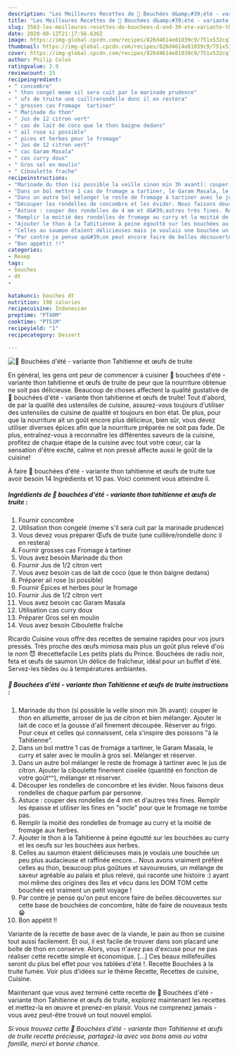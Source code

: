 ```yaml
---
description: "Les Meilleures Recettes de 💮 Bouchées d&amp;#39;été - variante thon Tahitienne et œufs de truite"
title: "Les Meilleures Recettes de 💮 Bouchées d&amp;#39;été - variante thon Tahitienne et œufs de truite"
slug: 3503-les-meilleures-recettes-de-bouchees-d-and-39-ete-variante-thon-tahitienne-et-oufs-de-truite
date: 2020-08-12T21:17:56.636Z
image: https://img-global.cpcdn.com/recipes/826d4614e81039c9/751x532cq70/💮-bouchees-dete-variante-thon-tahitienne-et-oeufs-de-truite-photo-principale-de-la-recette.jpg
thumbnail: https://img-global.cpcdn.com/recipes/826d4614e81039c9/751x532cq70/💮-bouchees-dete-variante-thon-tahitienne-et-oeufs-de-truite-photo-principale-de-la-recette.jpg
cover: https://img-global.cpcdn.com/recipes/826d4614e81039c9/751x532cq70/💮-bouchees-dete-variante-thon-tahitienne-et-oeufs-de-truite-photo-principale-de-la-recette.jpg
author: Philip Colon
ratingvalue: 3.9
reviewcount: 15
recipeingredient:
- " concombre"
- " thon congel meme sil sera cuit par la marinade prudence"
- " ufs de truite une cuillrerondelle donc il en restera"
- " grosses cas Fromage  tartiner"
- " Marinade du thon"
- " Jus de 12 citron vert"
- " cas de lait de coco que le thon baigne dedans"
- " ail rose si possible"
- " pices et herbes pour le fromage"
- " Jus de 12 citron vert"
- " cac Garam Masala"
- " cas curry doux"
- " Gros sel en moulin"
- " Ciboulette frache"
recipeinstructions:
- "Marinade du thon (si possible la veille sinon min 3h avant): couper le thon en allumette, arroser de jus de citron et bien mélanger. Ajouter le lait de coco et la gousse d&#39;ail finement découpée. Réserver au frigo. Pour ceux et celles qui connaissent, cela s&#39;inspire des poissons &#34;à la Tahitienne&#34;."
- "Dans un bol mettre 1 cas de fromage a tartiner, le Garam Masala, le curry et saler avec le moulin à gros sel. Mélanger et réserver."
- "Dans un autre bol mélanger le reste de fromage à tartiner avec le jus de citron. Ajouter la ciboulette finement ciselée (quantité en fonction de votre goût^^), mélanger et réserver."
- "Découper les rondelles de concombre et les évider. Nous faisons deux rondelles de chaque parfum par personne."
- "Astuce : couper des rondelles de 4 mm et d&#39;autres très fines. Remplir les épaisse et utiliser les fines en &#34;socle&#34; pour que le fromage ne tombe pas."
- "Remplir la moitié des rondelles de fromage au curry et la moitié de fromage aux herbes."
- "Ajouter le thon à la Tahitienne à peine égoutté sur les bouchées au curry et les oeufs sur les bouchées aux herbes."
- "Celles au saumon étaient délicieuses mais je voulais une bouchée un peu plus audacieuse et raffinée encore... Nous avons vraiment préféré celles au thon, beaucoup plus goûtues et savoureuses, un mélange de saveur agréable au palais et plus relevé, qui raconte une histoire :) ayant moi même des origines des îles et vécu dans les DOM TOM cette bouchée est vraiment un petit voyage !"
- "Par contre je pense qu&#39;on peut encore faire de belles découvertes sur cette base de bouchées de concombre, hâte de faire de nouveaux tests 😁"
- "Bon appétit !!"
categories:
- Resep
tags:
- bouches
- dt
- 

katakunci: bouches dt  
nutrition: 198 calories
recipecuisine: Indonesian
preptime: "PT40M"
cooktime: "PT51M"
recipeyield: "1"
recipecategory: Dessert

---
```



![💮 Bouchées d&#39;été - variante thon Tahitienne et œufs de truite](https://img-global.cpcdn.com/recipes/826d4614e81039c9/751x532cq70/💮-bouchees-dete-variante-thon-tahitienne-et-oeufs-de-truite-photo-principale-de-la-recette.jpg)

En général, les gens ont peur de commencer à cuisiner 💮 bouchées d&#39;été - variante thon tahitienne et œufs de truite de peur que la nourriture obtenue ne soit pas délicieuse. Beaucoup de choses affectent la qualité gustative de 💮 bouchées d&#39;été - variante thon tahitienne et œufs de truite! Tout d'abord, de par la qualité des ustensiles de cuisine, assurez-vous toujours d'utiliser des ustensiles de cuisine de qualité et toujours en bon état. De plus, pour que la nourriture ait un goût encore plus délicieux, bien sûr, vous devez utiliser diverses épices afin que la nourriture préparée ne soit pas fade. De plus, entraînez-vous à reconnaître les différentes saveurs de la cuisine, profitez de chaque étape de la cuisine avec tout votre cœur, car la sensation d'être excité, calme et non pressé affecte aussi le goût de la cuisine!

<!--inarticleads1-->

À faire 💮 bouchées d&#39;été - variante thon tahitienne et œufs de truite tue avoir besoin 14 Ingrédients et 10 pas. Voici comment vous atteindre il.

##### Ingrédients de 💮 bouchées d&#39;été - variante thon tahitienne et œufs de truite :

1. Fournir  concombre
1. Utilisation  thon congelé (meme s&#39;il sera cuit par la marinade prudence)
1. Vous devez vous préparer  Œufs de truite (une cuillère/rondelle donc il en restera)
1. Fournir  grosses cas Fromage à tartiner
1. Vous avez besoin  Marinade du thon
1. Fournir  Jus de 1/2 citron vert
1. Vous avez besoin  cas de lait de coco (que le thon baigne dedans)
1. Préparer  ail rose (si possible)
1. Fournir  Épices et herbes pour le fromage
1. Fournir  Jus de 1/2 citron vert
1. Vous avez besoin  cac Garam Masala
1. Utilisation  cas curry doux
1. Préparer  Gros sel en moulin
1. Vous avez besoin  Ciboulette fraîche


Ricardo Cuisine vous offre des recettes de semaine rapides pour vos jours pressés. Très proche des œufs mimosa mais plus un goût plus relevé d&#39;où le nom 😈 #recettefacile Les petits plats du Prince. Bouchées de radis noir, feta et œufs de saumon Un délice de fraîcheur, idéal pour un buffet d&#39;été. Servez-les tièdes ou à températures ambiantes. 

<!--inarticleads2-->

##### 💮 Bouchées d&#39;été - variante thon Tahitienne et œufs de truite instructions :

1. Marinade du thon (si possible la veille sinon min 3h avant): couper le thon en allumette, arroser de jus de citron et bien mélanger. Ajouter le lait de coco et la gousse d&#39;ail finement découpée. Réserver au frigo. Pour ceux et celles qui connaissent, cela s&#39;inspire des poissons &#34;à la Tahitienne&#34;.
1. Dans un bol mettre 1 cas de fromage a tartiner, le Garam Masala, le curry et saler avec le moulin à gros sel. Mélanger et réserver.
1. Dans un autre bol mélanger le reste de fromage à tartiner avec le jus de citron. Ajouter la ciboulette finement ciselée (quantité en fonction de votre goût^^), mélanger et réserver.
1. Découper les rondelles de concombre et les évider. Nous faisons deux rondelles de chaque parfum par personne.
1. Astuce : couper des rondelles de 4 mm et d&#39;autres très fines. Remplir les épaisse et utiliser les fines en &#34;socle&#34; pour que le fromage ne tombe pas.
1. Remplir la moitié des rondelles de fromage au curry et la moitié de fromage aux herbes.
1. Ajouter le thon à la Tahitienne à peine égoutté sur les bouchées au curry et les oeufs sur les bouchées aux herbes.
1. Celles au saumon étaient délicieuses mais je voulais une bouchée un peu plus audacieuse et raffinée encore... Nous avons vraiment préféré celles au thon, beaucoup plus goûtues et savoureuses, un mélange de saveur agréable au palais et plus relevé, qui raconte une histoire :) ayant moi même des origines des îles et vécu dans les DOM TOM cette bouchée est vraiment un petit voyage !
1. Par contre je pense qu&#39;on peut encore faire de belles découvertes sur cette base de bouchées de concombre, hâte de faire de nouveaux tests 😁
1. Bon appétit !!


Variante de la recette de base avec de la viande, le pain au thon se cuisine tout aussi facilement. Et oui, il est facile de trouver dans son placard une boîte de thon en conserve. Alors, vous n&#39;avez pas d&#39;excuse pour ne pas réaliser cette recette simple et économique. […] Ces beaux millefeuilles seront du plus bel effet pour vos tablées d&#39;été !. Recette Bouchées à la truite fumée. Voir plus d&#39;idées sur le thème Recette, Recettes de cuisine, Cuisine. 

<!--inarticleads1-->

<p>
Maintenant que vous avez terminé cette recette de 💮 Bouchées d&#39;été - variante thon Tahitienne et œufs de truite, explorez maintenant les recettes et mettez-la en œuvre et prenez-en plaisir. Vous ne comprenez jamais - vous avez peut-être trouvé un tout nouvel emploi.
</p>

<p>
<i>Si vous trouvez cette 💮 Bouchées d&#39;été - variante thon Tahitienne et œufs de truite recette précieuse, partagez-la avec vos bons amis ou votre famille, merci et bonne chance.</i>
</p>
